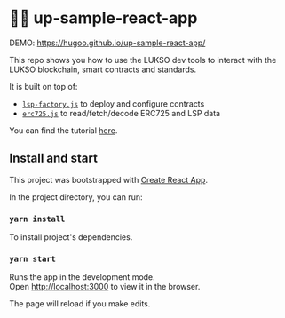 # 🧪🆙 up-sample-react-app

DEMO: <https://hugoo.github.io/up-sample-react-app/>

This repo shows you how to use the LUKSO dev tools to interact with the LUKSO blockchain, smart contracts and standards.

It is built on top of:

- [`lsp-factory.js`](https://docs.lukso.tech/tools/lsp-factoryjs/getting-started) to deploy and configure contracts
- [`erc725.js`](https://docs.lukso.tech/tools/erc725js/getting-started) to read/fetch/decode ERC725 and LSP data

You can find the tutorial [here](https://docs.lukso.tech/tools/getting-started).

## Install and start

This project was bootstrapped with [Create React App](https://github.com/facebook/create-react-app).

In the project directory, you can run:

### `yarn install`

To install project's dependencies.

### `yarn start`

Runs the app in the development mode.\
Open [http://localhost:3000](http://localhost:3000) to view it in the browser.

The page will reload if you make edits.
